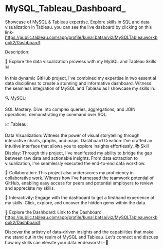 # MySQL_Tableau_Dashboard_
Showcase of MySQL &amp; Tableau expertise. Explore skills in SQL and data visualization in Tableau.
you can see the live dasboard by clicking on this link- https://public.tableau.com/app/profile/kunal.batsa/viz/MySQLTableauworkbook2/Dashboard1

Description:

🚀 Explore the data visualization prowess with my MySQL and Tableau Skills 📊

In this dynamic GitHub project, I've combined my expertise in two essential data disciplines to create a stunning and informative dashboard. Witness the seamless integration of MySQL and Tableau as I showcase my skills in:

🔍 MySQL:


SQL Mastery: Dive into complex queries, aggregations, and JOIN operations, demonstrating my command over SQL.

📈 Tableau:

Data Visualization: Witness the power of visual storytelling through interactive charts, graphs, and maps.
Dashboard Creation: I've crafted an intuitive interface that allows you to explore insights effortlessly.
📚 Skill Display: Through this project, I've manifested my ability to bridge the gap between raw data and actionable insights. From data extraction to visualization, I've seamlessly executed the end-to-end data workflow.

🤝 Collaboration: This project also underscores my proficiency in collaborative work. Witness how I've harnessed the teamwork potential of GitHub, enabling easy access for peers and potential employers to review and appreciate my skills.

🔗 Interactivity: Engage with the dashboard to get a firsthand experience of my skills. Click, explore, and uncover the hidden gems within the data.


🔗 Explore the Dashboard: Link to the Dashboard https://public.tableau.com/app/profile/kunal.batsa/viz/MySQLTableauworkbook2/Dashboard1

Discover the artistry of data-driven insights and the capabilities that make me stand out in the realm of MySQL and Tableau. Let's connect and discuss how my skills can elevate your data endeavors! 📈🔮
